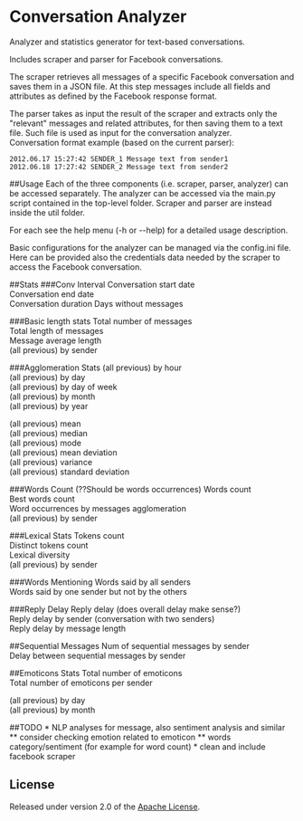 # Conversation Analyzer
Analyzer and statistics generator for text-based conversations.

Includes scraper and parser for Facebook conversations. 

The scraper retrieves all messages of a specific Facebook conversation and saves them in a JSON file. At this step messages include all fields and attributes as defined by the Facebook response format.

The parser takes as input the result of the scraper and extracts only the "relevant" messages and related attributes, for then saving them to a text file. Such file is used as input for the conversation analyzer.  
Conversation format example (based on the current parser):

    2012.06.17 15:27:42 SENDER_1 Message text from sender1
    2012.06.18 17:27:42 SENDER_2 Message text from sender2

##Usage
Each of the three components (i.e. scraper, parser, analyzer) can be accessed separately. 
The analyzer can be accessed via the main.py script contained in the top-level folder.
Scraper and parser are instead inside the util folder. 

For each see the help menu (-h or --help) for a detailed usage description.

Basic configurations for the analyzer can be managed via the config.ini file.
Here can be provided also the credentials data needed by the scraper to access the Facebook conversation. 

##Stats
###Conv Interval
Conversation start date  
Conversation end date  
Conversation duration
Days without messages

###Basic length stats
Total number of messages  
Total length of messages   
Message average length  
(all previous) by sender  

###Agglomeration Stats
(all previous) by hour  
(all previous) by day  
(all previous) by day of week  
(all previous) by month  
(all previous) by year  

(all previous) mean  
(all previous) median  
(all previous) mode  
(all previous) mean deviation  
(all previous) variance  
(all previous) standard deviation  

###Words Count (??Should be words occurrences)
Words count   
Best words count    
Word occurrences by messages agglomeration    
(all previous) by sender  
  
###Lexical Stats
Tokens count  
Distinct tokens count  
Lexical diversity  
(all previous) by sender  

###Words Mentioning
Words said by all senders  
Words said by one sender but not by the others  

###Reply Delay
Reply delay (does overall delay make sense?)  
Reply delay by sender (conversation with two senders)  
Reply delay by message length

##Sequential Messages
Num of sequential messages by sender   
Delay between sequential messages by sender  

##Emoticons Stats
Total number of emoticons  
Total number of emoticons per sender  

(all previous) by day  
(all previous) by month  

##TODO
    * NLP analyses for message, also sentiment analysis and similar
        ** consider checking emotion related to emoticon
        ** words category/sentiment (for example for word count)
    * clean and include facebook scraper

## License

Released under version 2.0 of the [Apache License].

[Apache license]: http://www.apache.org/licenses/LICENSE-2.0